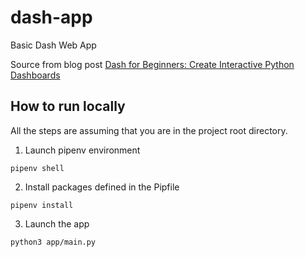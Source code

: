 # dash-app
Basic Dash Web App

Source from blog post 
[Dash for Beginners: Create Interactive Python Dashboards](https://towardsdatascience.com/dash-for-beginners-create-interactive-python-dashboards-338bfcb6ffa4)

## How to run locally
All the steps are assuming that you are in the project root directory.

1. Launch pipenv environment
```
pipenv shell
```
2. Install packages defined in the Pipfile
```
pipenv install
```
3. Launch the app
```
python3 app/main.py 
```